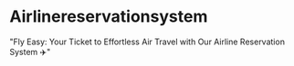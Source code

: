 # Airlinereservationsystem
"Fly Easy: Your Ticket to Effortless Air Travel with Our Airline Reservation System ✈️"
